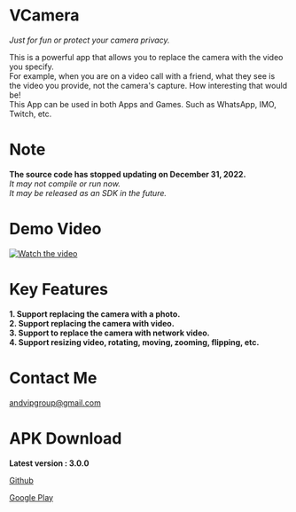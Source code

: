 # VCamera
*Just for fun or protect your camera privacy.*  

This is a powerful app that allows you to replace the camera with the video you specify.  </b>  
For example, when you are on a video call with a friend, what they see is the video you provide, not the camera's capture. How interesting that would be!  </b>    
This App can be used in both Apps and Games. Such as WhatsApp, IMO, Twitch, etc.

# Note
**The source code has stopped updating on December 31, 2022.**  
*It may not compile or run now.*  
*It may be released as an SDK in the future.*


# Demo Video
[![Watch the video](https://img.youtube.com/vi/lT-MP9c7SbY/maxresdefault.jpg)](https://www.youtube.com/embed/lT-MP9c7SbY)


# Key Features
**1. Support replacing the camera with a photo.**  
**2. Support replacing the camera with video.**  
**3. Support to replace the camera with network video.**  
**4. Support resizing video, rotating, moving, zooming, flipping, etc.**  



# Contact Me
andvipgroup@gmail.com

# APK Download
**Latest version : 3.0.0**

[Github](https://github.com/andvipgroup/VCamera/releases)

[Google Play](https://play.google.com/store/apps/details?id=virtual.camera.app)

